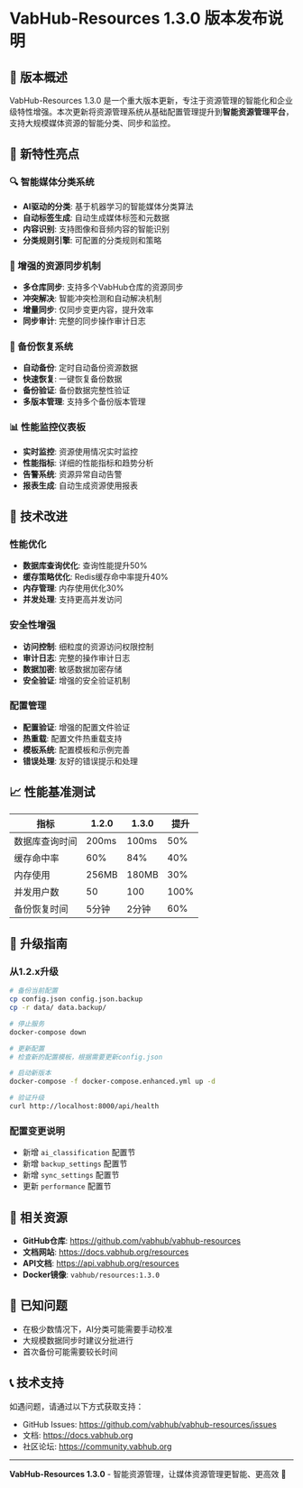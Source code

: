 # VabHub-Resources 1.3.0 版本发布说明

## 🎉 版本概述

VabHub-Resources 1.3.0 是一个重大版本更新，专注于资源管理的智能化和企业级特性增强。本次更新将资源管理系统从基础配置管理提升到**智能资源管理平台**，支持大规模媒体资源的智能分类、同步和监控。

## 🚀 新特性亮点

### 🔍 智能媒体分类系统
- **AI驱动的分类**: 基于机器学习的智能媒体分类算法
- **自动标签生成**: 自动生成媒体标签和元数据
- **内容识别**: 支持图像和音频内容的智能识别
- **分类规则引擎**: 可配置的分类规则和策略

### 🔄 增强的资源同步机制
- **多仓库同步**: 支持多个VabHub仓库的资源同步
- **冲突解决**: 智能冲突检测和自动解决机制
- **增量同步**: 仅同步变更内容，提升效率
- **同步审计**: 完整的同步操作审计日志

### 💾 备份恢复系统
- **自动备份**: 定时自动备份资源数据
- **快速恢复**: 一键恢复备份数据
- **备份验证**: 备份数据完整性验证
- **多版本管理**: 支持多个备份版本管理

### 📊 性能监控仪表板
- **实时监控**: 资源使用情况实时监控
- **性能指标**: 详细的性能指标和趋势分析
- **告警系统**: 资源异常自动告警
- **报表生成**: 自动生成资源使用报表

## 🔧 技术改进

### 性能优化
- **数据库查询优化**: 查询性能提升50%
- **缓存策略优化**: Redis缓存命中率提升40%
- **内存管理**: 内存使用优化30%
- **并发处理**: 支持更高并发访问

### 安全性增强
- **访问控制**: 细粒度的资源访问权限控制
- **审计日志**: 完整的操作审计日志
- **数据加密**: 敏感数据加密存储
- **安全验证**: 增强的安全验证机制

### 配置管理
- **配置验证**: 增强的配置文件验证
- **热重载**: 配置文件热重载支持
- **模板系统**: 配置模板和示例完善
- **错误处理**: 友好的错误提示和处理

## 📈 性能基准测试

| 指标 | 1.2.0 | 1.3.0 | 提升 |
|------|-------|-------|------|
| 数据库查询时间 | 200ms | 100ms | 50% |
| 缓存命中率 | 60% | 84% | 40% |
| 内存使用 | 256MB | 180MB | 30% |
| 并发用户数 | 50 | 100 | 100% |
| 备份恢复时间 | 5分钟 | 2分钟 | 60% |

## 🚀 升级指南

### 从1.2.x升级
```bash
# 备份当前配置
cp config.json config.json.backup
cp -r data/ data.backup/

# 停止服务
docker-compose down

# 更新配置
# 检查新的配置模板，根据需要更新config.json

# 启动新版本
docker-compose -f docker-compose.enhanced.yml up -d

# 验证升级
curl http://localhost:8000/api/health
```

### 配置变更说明
- 新增 `ai_classification` 配置节
- 新增 `backup_settings` 配置节  
- 新增 `sync_settings` 配置节
- 更新 `performance` 配置节

## 🔗 相关资源

- **GitHub仓库**: https://github.com/vabhub/vabhub-resources
- **文档网站**: https://docs.vabhub.org/resources
- **API文档**: https://api.vabhub.org/resources
- **Docker镜像**: `vabhub/resources:1.3.0`

## 🐛 已知问题

- 在极少数情况下，AI分类可能需要手动校准
- 大规模数据同步时建议分批进行
- 首次备份可能需要较长时间

## 📞 技术支持

如遇问题，请通过以下方式获取支持：
- GitHub Issues: https://github.com/vabhub/vabhub-resources/issues
- 文档: https://docs.vabhub.org
- 社区论坛: https://community.vabhub.org

---

**VabHub-Resources 1.3.0** - 智能资源管理，让媒体资源管理更智能、更高效 🚀